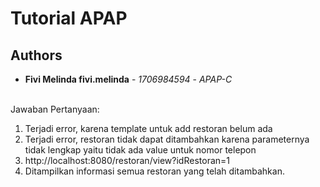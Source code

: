 # Tutorial APAP
## Authors
* **Fivi Melinda fivi.melinda** - *1706984594* - *APAP-C*

<br>Jawaban Pertanyaan:
1. Terjadi error, karena template untuk add restoran belum ada
2. Terjadi error, restoran tidak dapat ditambahkan karena parameternya tidak lengkap yaitu tidak ada value untuk nomor telepon
3. http://localhost:8080/restoran/view?idRestoran=1
4. Ditampilkan informasi semua restoran yang telah ditambahkan.